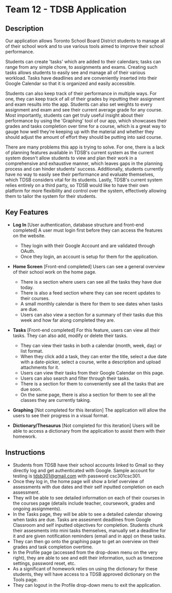 # Team 12 - TDSB Application

<!-- > _Note:_ This document is intended to be relatively short. Be concise and precise. Assume the reader has no prior knowledge of your application and is non-technical.  -->

## Description 
<!--  * Provide a high-level description of your application and its value from an end-user's perspective
 * What is the problem you're trying to solve?
 * Is there any context required to understand **why** the application solves this problem? -->
Our application allows Toronto School Board District students to manage all of their school work and to use various tools aimed to improve their school performance.

Students can create 'tasks' which are added to their calendars; tasks can range from any simple chore, to assignments and exams. Creating such tasks allows students to easily see and manage all of their various workload. Tasks have deadlines and are conveniently inserted into their Google Calendar so that it is organized and easily accessible.

Students can also keep track of their performance in multiple ways. For one, they can keep track of all of their grades by inputting their assignment and exam results into the app. Students can also set weights to every assignment and exam and see their current average grade for any course. Most importantly, students can get truly useful insight about their performance by using the 'Graphing' tool of our app, which showcases their grades and tasks completion over time for a course, which is a great way to gauge how well they're keeping up with the material and whether they should adjust the amount of effort they should be putting into said course.

There are many problems this app is trying to solve. For one, there is a lack of planning features available in TDSB's current system as the current system doesn't allow students to view and plan their work in a comprehensive and exhaustive manner, which leaves gaps in the planning process and can hinder students' success. Additionally, students currently have no way to easily see their performance and evaluate themselves, which TDSB considers vital for its students. Lastly, TDSB's current system relies entirely on a third party, so TDSB would like to have their own platform for more flexibility and control over the system, effectively allowing them to tailor the system for their students.


## Key Features
<!--  * Described the key features in the application that the user can access
 * Feel free to provide a breakdown or detail for each feature that is most appropriate for your application -->
 
 * **Log In** [User authentication, database structure and front-end completed]
A user must login first before they can access the features on the website.
    * They login with their Google Account and are validated through OAuth.
    * Once they login, an account is setup for them for the application.
    
 * **Home Screen** [Front-end completed]
 Users can see a general overview of their school work on the home page. 
    * There is a section where users can see all the tasks they have due today.
    * There is also a feed section where they can see recent updates to their courses.
    * A small  monthly calendar is there for them to see dates when tasks are due.
    * Users can also view a section for a summary of their tasks due this week and how far along completed they are.
    
 * **Tasks** [Front-end completed]
 For this feature, users can view all their tasks. They can also add, modify or delete their tasks.
     * They can view their tasks in both a calendar (month, week, day) or list format.
     * When they click add a task, they can enter the title, select a due date with a date-picker, select a course, write a description and upload attachments for it.
     * Users can view their tasks from their Google Calendar on this page.
     * Users can also search and filter through their tasks.
     * There is a section for them to conveniently see all the tasks that are due soon.
     * On the same page, there is also a section for them to see all the classes they are currently taking.
     
 * **Graphing** [Not completed for this iteration]
 The application will allow the users to see their progress in a visual format. 
 * **Dictionary/Thesaurus** [Not completed for this iteration]
 Users will be able to access a dictionary from the application to assist them with their homework. 

## Instructions
<!--  * Clear instructions for how to use the application from the end-user's perspective
 * How do you access it? Are accounts pre-created or does a user register? Where do you start? etc. 
 * Provide clear steps for using each feature described above
 * If you cannot deploy your application for technical reasons, please let your TA know at the beginning of the iteration. You will need to demo the application to your partner either way. -->

- Students from TDSB have their school accounts linked to Gmail so they directly log and get authenticated with Google. Sample account for testing is tdsb301@gmail.com with password csc301csc301.
- Once they log in, the home page will show a brief overview of assessments with due dates and their self inputted completion on each assessment.
- They will be able to see detailed information on each of their courses in the courses page (details include teacher, coursework, grades and ongoing assignments).
- In the Tasks page, they will be able to see a detailed calendar showing when tasks are due. Tasks are assesment deadlines from Google Classroom and self inputted objectives for completion. Students chunk their assesments into mini tasks themselves, manually set a deadline for it and are given notification reminders (email and in app) on these tasks.
- They can then go onto the graphing page to get an overview on their grades and task completion overtime. 
- In the Profile page (accessed from the drop-down menu on the very right), they are able to see and edit their information, such as timezone settings, password reset, etc.  
- As a significant of homework relies on using the dictionary for these students, they will have access to a TDSB approved dictionary on the Tools page.
- They can logout in the Profile drop-down menu to exit the application. 
